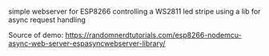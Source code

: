 simple webserver for ESP8266 controlling a WS2811 led stripe using a lib for async request handling 

Source of demo:
https://randomnerdtutorials.com/esp8266-nodemcu-async-web-server-espasyncwebserver-library/
